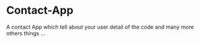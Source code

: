 # Contact-App
A contact App which tell about your user detail of the code and many more others things ...
